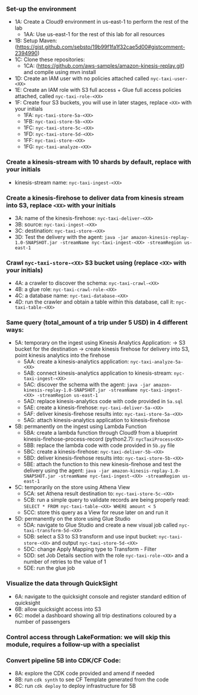 ### Set-up the environment
* 1A: Create a Cloud9 environment in us-east-1 to perform the rest of the lab
  * 1AA: Use us-east-1 for the rest of this lab for all resources
* 1B: Setup Maven: (https://gist.github.com/sebsto/19b99f1fa1f32cae5d00#gistcomment-2394990)
* 1C: Clone these repositories: 
  * 1CA: (https://github.com/aws-samples/amazon-kinesis-replay.git) and compile using mvn install
* 1D: Create an IAM user with no policies attached called `nyc-taxi-user-<XX>`
* 1E: Create an IAM role with S3 full access + Glue full access policies attached, called `nyc-taxi-role-<XX>`
* 1F: Create four S3 buckets, you will use in later stages, replace `<XX>` with your initials
  * 1FA: `nyc-taxi-store-5a-<XX>`
  * 1FB: `nyc-taxi-store-5b-<XX>`
  * 1FC: `nyc-taxi-store-5c-<XX>`
  * 1FD: `nyc-taxi-store-5d-<XX>`
  * 1FF: `nyc-taxi-store-<XX>`
  * 1FG: `nyc-taxi-analyze-<XX>`
### Create a kinesis-stream with 10 shards by default, replace <XX> with your initials
* kinesis-stream name: `nyc-taxi-ingest-<XX>`
### Create a kinesis-firehose to deliver data from kinesis stream into S3, replace `<XX>` with your initials
* 3A: name of the kinesis-firehose: `nyc-taxi-deliver-<XX>`
* 3B: source: `nyc-taxi-ingest-<XX>`
* 3C: destination: `nyc-taxi-store-<XX>`
* 3D: Test the delivery with the agent: `java -jar amazon-kinesis-replay-1.0-SNAPSHOT.jar -streamName nyc-taxi-ingest-<XX> -streamRegion us-east-1`
### Crawl `nyc-taxi-store-<XX>` S3 bucket using (replace `<XX>` with your initials)
* 4A: a crawler to discover the schema: `nyc-taxi-crawl-<XX>`
* 4B: a glue role: `nyc-taxi-crawl-role-<XX>`
* 4C: a database name: `nyc-taxi-database-<XX>`
* 4D: run the crawler and obtain a table within this database, call it: `nyc-taxi-table-<XX>`
### Same query (total_amount of a trip under 5 USD) in 4 different ways:
* 5A: temporary on the ingest using Kinesis Analytics Application: -> S3 bucket for the destination -> create kinesis firehose for delivery into S3, point kinesis analytics into the firehose
  * 5AA: create a kinesis-analytics application: `nyc-taxi-analyze-5a-<XX>`
  * 5AB: connect kinesis-analytics application to kinesis-stream: `nyc-taxi-ingest-<XX>`
  * 5AC: discover the schema with the agent: `java -jar amazon-kinesis-replay-1.0-SNAPSHOT.jar -streamName nyc-taxi-ingest-<XX> -streamRegion us-east-1`
  * 5AD: replace kinesis-analytics code with code provided in `5a.sql`
  * 5AE: create a kinesis-firehose: `nyc-taxi-deliver-5a-<XX>`
  * 5AF: deliver kinesis-firehose results into: `nyc-taxi-store-5a-<XX>`
  * 5AG: attach kinesis-analytics application to kinesis-firehose
* 5B: permanently on the ingest using Lambda Function 
  * 5BA: create a lambda function through Cloud9 from a blueprint kinesis-firehose-process-record (python2.7): `nycTaxiProcess<XX>`
  * 5BB: replace the lambda code with code provided in `5b.py` file
  * 5BC: create a kinesis-firehose: `nyc-taxi-deliver-5b-<XX>`
  * 5BD: deliver kinesis-firehose results into: `nyc-taxi-store-5b-<XX>`
  * 5BE: attach the function to this new kinesis-firehose and test the delivery using the agent: `java -jar amazon-kinesis-replay-1.0-SNAPSHOT.jar -streamName nyc-taxi-ingest-<XX> -streamRegion us-east-1`
* 5C: temporarily on the store using Athena View
  * 5CA: set Athena result destination to: `nyc-taxi-store-5c-<XX>`
  * 5CB: run a simple query to validate records are being properly read: `SELECT * FROM nyc-taxi-table-<XX> WHERE amount < 5`
  * 5CC: store this query as a View for reuse later on and run it
* 5D: permanently on the store using Glue Studio
  * 5DA: navigate to Glue Studio and create a new visual job called `nyc-taxi-transform-5d-<XX>`
  * 5DB: select a S3 to S3 transform and use input bucket: `nyc-taxi-store-<XX>` and output `nyc-taxi-store-5d-<XX>`
  * 5DC: change Apply Mapping type to Transform - Filter
  * 5DD: set Job Details section with the role `nyc-taxi-role-<XX>` and a number of retries to the value of 1
  * 5DE: run the glue job
### Visualize the data through QuickSight
* 6A: navigate to the quicksight console and register standard edition of quicksight
* 6B: allow quicksight access into S3
* 6C: model a dashboard showing all trip destinations coloured by a number of passengers
### Control access through LakeFormation: we will skip this module, requires a follow-up with a specialist
### Convert pipeline 5B into CDK/CF Code:
* 8A: explore the CDK code provided and amend if needed
* 8B: run `cdk synth` to see CF Template generated from the code
* 8C: run `cdk deploy` to deploy infrastructure for 5B
